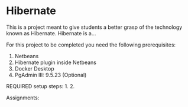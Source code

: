 # Hibernate

This is a project meant to give students a better grasp of the technology known as Hibernate. Hibernate is a...

For this project to be completed you need the following prerequisites:
1. Netbeans
2. Hibernate plugin inside Netbeans
3. Docker Desktop
4. PgAdmin III: 9.5.23 (Optional)


REQUIRED setup steps:
1.
2.


Assignments:
